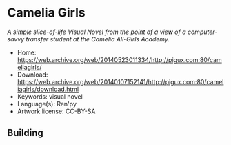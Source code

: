 # Camelia Girls

_A simple slice-of-life Visual Novel from the point of a view of a computer-savvy transfer student at the Camelia All-Girls Academy._

- Home: https://web.archive.org/web/20140523011334/http://pigux.com:80/cameliagirls/
- Download: https://web.archive.org/web/20140107152141/http://pigux.com:80/cameliagirls/download.html
- Keywords: visual novel
- Language(s): Ren'py
- Artwork license: CC-BY-SA

## Building


